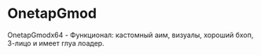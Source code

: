 # OnetapGmod
OnetapGmodx64 - Функционал: кастомный аим, визуалы, хороший бхоп, 3-лицо и имеет глуа лоадер.
